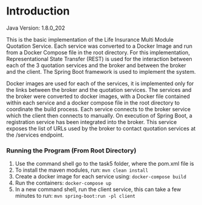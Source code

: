 # Introduction
Java Version: 1.8.0_202

This is the basic implementation of the Life Insurance Multi Module Quotation Service. Each service was converted to a 
Docker Image and run from a Docker Compose file in the root directory. For this implementation, Representational State Transfer (REST) is used for the interaction between each of the 3 quotation services and the broker and between the broker and the client. The Spring Boot framework is used to implement the system.

Docker images are used for each of the services, it is implemented only for the links between the broker and the 
quotation services. The services and the broker were converted to docker images, with a Docker file contained within 
each service and a docker compose file in the root directory to coordinate the build process. Each service connects 
to the broker service which the client then connects to manually. On execution of Spring Boot, a registration service 
has been integrated into the broker. This service exposes the list of URLs used by the broker to contact quotation 
services at the /services endpoint.

### Running the Program (From Root Directory)

1.  Use the command shell go to the task5 folder, where the pom.xml file is 
2.  To install the maven modules, run: `mvn clean install`
3.  Create a docker image for each service using: `docker-compose build`
4.  Run the containers: `docker-compose up`
5.  In a new command shell, run the client service, this can take a few minutes to run: `mvn spring-boot:run -pl client`